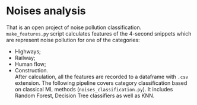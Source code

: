 # Noises analysis

That is an open project of noise pollution classification.  
`make_features.py` script calculates features of the 4-second snippets which are represent noise pollution for one of the categories:
- Highways;    
- Railway;    
- Human flow;
- Construction.    
After calculation, all the features are recorded to a dataframe with `.csv` extension. The following pipeline covers category classification based on classical ML methods (`noises_classification.py`). It includes Random Forest, Decision Tree classifiers as well as KNN.



